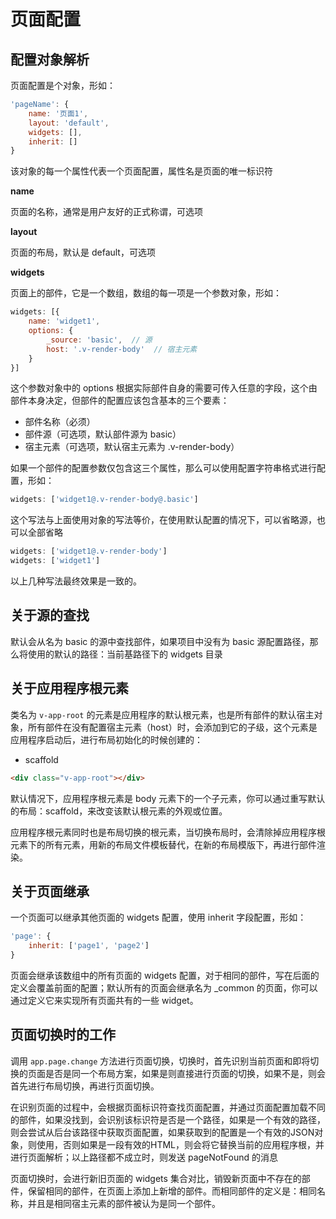 # 页面配置

## 配置对象解析

页面配置是个对象，形如：

```js
'pageName': {
    name: '页面1',
    layout: 'default',
    widgets: [],
    inherit: []
}
```

该对象的每一个属性代表一个页面配置，属性名是页面的唯一标识符

**name**

页面的名称，通常是用户友好的正式称谓，可选项

**layout**

页面的布局，默认是 default，可选项

**widgets**

页面上的部件，它是一个数组，数组的每一项是一个参数对象，形如：

```js
widgets: [{
    name: 'widget1',
    options: {
        _source: 'basic',  // 源
        host: '.v-render-body'  // 宿主元素
    }
}]
```

这个参数对象中的 options 根据实际部件自身的需要可传入任意的字段，这个由部件本身决定，但部件的配置应该包含基本的三个要素：

* 部件名称（必须）
* 部件源（可选项，默认部件源为 basic）
* 宿主元素（可选项，默认宿主元素为 .v-render-body）

如果一个部件的配置参数仅包含这三个属性，那么可以使用配置字符串格式进行配置，形如：

```js
widgets: ['widget1@.v-render-body@.basic']
```

这个写法与上面使用对象的写法等价，在使用默认配置的情况下，可以省略源，也可以全部省略

```js
widgets: ['widget1@.v-render-body']
widgets: ['widget1']
```

以上几种写法最终效果是一致的。

## 关于源的查找

默认会从名为 basic 的源中查找部件，如果项目中没有为 basic 源配置路径，那么将使用的默认的路径：当前基路径下的 widgets 目录

## 关于应用程序根元素

类名为 `v-app-root` 的元素是应用程序的默认根元素，也是所有部件的默认宿主对象，所有部件在没有配置宿主元素（host）时，会添加到它的子级，这个元素是应用程序启动后，进行布局初始化的时候创建的：

* scaffold

```html
<div class="v-app-root"></div>
```

默认情况下，应用程序根元素是 body 元素下的一个子元素，你可以通过重写默认的布局：scaffold，来改变该默认根元素的外观或位置。

应用程序根元素同时也是布局切换的根元素，当切换布局时，会清除掉应用程序根元素下的所有元素，用新的布局文件模板替代，在新的布局模版下，再进行部件渲染。

## 关于页面继承

一个页面可以继承其他页面的 widgets 配置，使用 inherit 字段配置，形如：

```js
'page': {
    inherit: ['page1', 'page2']
}
```

页面会继承该数组中的所有页面的 widgets 配置，对于相同的部件，写在后面的定义会覆盖前面的配置；默认所有的页面会继承名为 _common 的页面，你可以通过定义它来实现所有页面共有的一些 widget。


## 页面切换时的工作

调用 `app.page.change` 方法进行页面切换，切换时，首先识别当前页面和即将切换的页面是否是同一个布局方案，如果是则直接进行页面的切换，如果不是，则会首先进行布局切换，再进行页面切换。

在识别页面的过程中，会根据页面标识符查找页面配置，并通过页面配置加载不同的部件，如果没找到，会识别该标识符是否是一个路径，如果是一个有效的路径，则会尝试从后台该路径中获取页面配置，如果获取到的配置是一个有效的JSON对象，则使用，否则如果是一段有效的HTML，则会将它替换当前的应用程序根，并进行页面解析；以上路径都不成立时，则发送 pageNotFound 的消息

页面切换时，会进行新旧页面的 widgets 集合对比，销毁新页面中不存在的部件，保留相同的部件，在页面上添加上新增的部件。而相同部件的定义是：相同名称，并且是相同宿主元素的部件被认为是同一个部件。
